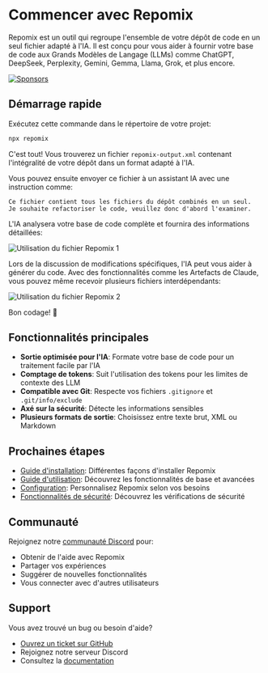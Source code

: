 # Commencer avec Repomix

<script setup>
import HomeBadges from '../../../components/HomeBadges.vue'
</script>

Repomix est un outil qui regroupe l'ensemble de votre dépôt de code en un seul fichier adapté à l'IA. Il est conçu pour vous aider à fournir votre base de code aux Grands Modèles de Langage (LLMs) comme ChatGPT, DeepSeek, Perplexity, Gemini, Gemma, Llama, Grok, et plus encore.

<HomeBadges />

[![Sponsors](https://cdn.jsdelivr.net/gh/yamadashy/sponsor-list/sponsors/sponsors.png)](https://github.com/sponsors/yamadashy)

## Démarrage rapide

Exécutez cette commande dans le répertoire de votre projet:

```bash
npx repomix
```

C'est tout! Vous trouverez un fichier `repomix-output.xml` contenant l'intégralité de votre dépôt dans un format adapté à l'IA.

Vous pouvez ensuite envoyer ce fichier à un assistant IA avec une instruction comme:

```
Ce fichier contient tous les fichiers du dépôt combinés en un seul.
Je souhaite refactoriser le code, veuillez donc d'abord l'examiner.
```

L'IA analysera votre base de code complète et fournira des informations détaillées:

![Utilisation du fichier Repomix 1](/images/docs/repomix-file-usage-1.png)

Lors de la discussion de modifications spécifiques, l'IA peut vous aider à générer du code. Avec des fonctionnalités comme les Artefacts de Claude, vous pouvez même recevoir plusieurs fichiers interdépendants:

![Utilisation du fichier Repomix 2](/images/docs/repomix-file-usage-2.png)

Bon codage! 🚀

## Fonctionnalités principales

- **Sortie optimisée pour l'IA**: Formate votre base de code pour un traitement facile par l'IA
- **Comptage de tokens**: Suit l'utilisation des tokens pour les limites de contexte des LLM
- **Compatible avec Git**: Respecte vos fichiers `.gitignore` et `.git/info/exclude`
- **Axé sur la sécurité**: Détecte les informations sensibles
- **Plusieurs formats de sortie**: Choisissez entre texte brut, XML ou Markdown

## Prochaines étapes

- [Guide d'installation](installation.md): Différentes façons d'installer Repomix
- [Guide d'utilisation](usage.md): Découvrez les fonctionnalités de base et avancées
- [Configuration](configuration.md): Personnalisez Repomix selon vos besoins
- [Fonctionnalités de sécurité](security.md): Découvrez les vérifications de sécurité

## Communauté

Rejoignez notre [communauté Discord](https://discord.gg/wNYzTwZFku) pour:
- Obtenir de l'aide avec Repomix
- Partager vos expériences
- Suggérer de nouvelles fonctionnalités
- Vous connecter avec d'autres utilisateurs

## Support

Vous avez trouvé un bug ou besoin d'aide?
- [Ouvrez un ticket sur GitHub](https://github.com/yamadashy/repomix/issues)
- Rejoignez notre serveur Discord
- Consultez la [documentation](https://repomix.com)

